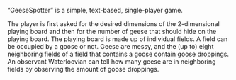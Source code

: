 “GeeseSpotter” is a simple, text-based, single-player game.

The player is first asked for the desired dimensions of the 2-dimensional playing board and then for the number of geese that should hide on the playing board. The playing board is made up of individual fields. A field can be occupied by a goose or not. Geese are messy, and the (up to) eight neighboring fields of a field that contains a goose contain goose droppings. An observant Waterloovian can tell how many geese are in neighboring fields by observing the amount of goose droppings.
